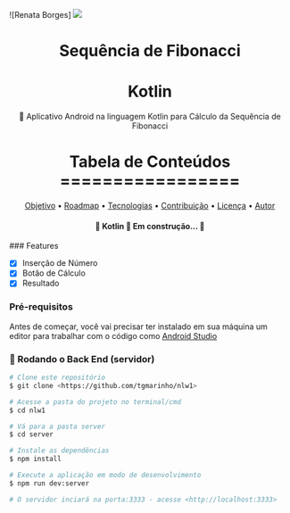 ![Renata Borges] <img src="Xenon (1).png">

<h1 align="center">Sequência de Fibonacci</h1>

<h1 align="center">
    Kotlin
</h1>
<p align="center">🚀 Aplicativo Android na linguagem Kotlin para Cálculo da Sequência de Fibonacci</p>

<h1 align="center">
    Tabela de Conteúdos <br>
    =================
</h1>

<p align="center">
 <a href="#objetivo">Objetivo</a> •
 <a href="#roadmap">Roadmap</a> • 
 <a href="#tecnologias">Tecnologias</a> • 
 <a href="#contribuicao">Contribuição</a> • 
 <a href="#licenc-a">Licença</a> • 
 <a href="#autor">Autor</a>
</p>

<h4 align="center"> 
	🚧  Kotlin 🚀 Em construção...  🚧
</h4>
### Features

- [x] Inserção de Número
- [x] Botão de Cálculo
- [x] Resultado

### Pré-requisitos

Antes de começar, você vai precisar ter instalado em sua máquina um editor para trabalhar com o código como [Android Studio](https://developer.android.com/studio?authuser=1)

### 🎲 Rodando o Back End (servidor)

```bash
# Clone este repositório
$ git clone <https://github.com/tgmarinho/nlw1>

# Acesse a pasta do projeto no terminal/cmd
$ cd nlw1

# Vá para a pasta server
$ cd server

# Instale as dependências
$ npm install

# Execute a aplicação em modo de desenvolvimento
$ npm run dev:server

# O servidor inciará na porta:3333 - acesse <http://localhost:3333>
```
